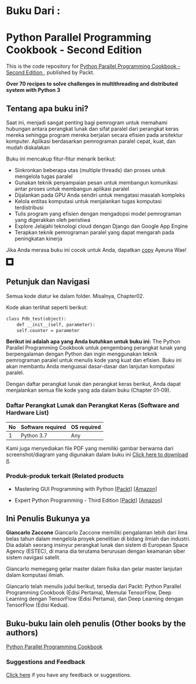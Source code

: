 # Buku Dari :

# Python Parallel Programming Cookbook - Second Edition

<a href="https://www.packtpub.com/programming/python-parallel-programming-cookbook?utm_source=github&utm_medium=repository&utm_campaign=9781789533736"></a>

This is the code repository for [Python Parallel Programming Cookbook - Second Edition ](https://www.packtpub.com/programming/python-parallel-programming-cookbook?utm_source=github&utm_medium=repository&utm_campaign=9781789533736), published by Packt.

**Over 70 recipes to solve challenges in multithreading and distributed system with Python 3**

## Tentang apa buku ini?

Saat ini, menjadi sangat penting bagi pemrogram untuk memahami hubungan antara perangkat lunak dan sifat paralel dari perangkat keras mereka sehingga program mereka berjalan secara efisien pada arsitektur komputer. Aplikasi berdasarkan pemrograman paralel cepat, kuat, dan mudah diskalakan
<pagebreak/>

Buku ini mencakup fitur-fitur menarik berikut:

- Sinkronkan beberapa utas (multiple threads) dan proses untuk mengelola tugas paralel
- Gunakan teknik penyampaian pesan untuk membangun komunikasi antar proses untuk membangun aplikasi paralel
- Dijalankan pada GPU Anda sendiri untuk mengatasi masalah kompleks
- Kelola entitas komputasi untuk menjalankan tugas komputasi terdistribusi
- Tulis program yang efisien dengan mengadopsi model pemrograman yang digerakkan oleh peristiwa
- Explore Jelajahi teknologi cloud dengan Django dan Google App Engine
- Terapkan teknik pemrograman paralel yang dapat mengarah pada peningkatan kinerja

Jika Anda merasa buku ini cocok untuk Anda, dapatkan [copy](https://www.amazon.com/dp/1789533732) Ayeuna Wae!

<a href="https://www.packtpub.com/?utm_source=github&utm_medium=banner&utm_campaign=GitHubBanner"><img src="https://raw.githubusercontent.com/PacktPublishing/GitHub/master/GitHub.png" 
alt="https://www.packtpub.com/" border="5" /></a>

## Petunjuk dan Navigasi

Semua kode diatur ke dalam folder. Misalnya, Chapter02.

Kode akan terlihat seperti berikut:

```
class Pdb_test(object):
    def __init__(self, parameter):
    self.counter = parameter
```

**Berikut ini adalah apa yang Anda butuhkan untuk buku ini:**
The Python Parallel Programming Cookbook untuk pengembang perangkat lunak yang berpengalaman dengan Python dan ingin menggunakan teknik pemrograman paralel untuk menulis kode yang kuat dan efisien. Buku ini akan membantu Anda menguasai dasar-dasar dan lanjutan komputasi paralel.

Dengan daftar perangkat lunak dan perangkat keras berikut, Anda dapat menjalankan semua file kode yang ada dalam buku (Chapter 01-09).

### Daftar Perangkat Lunak dan Perangkat Keras (Software and Hardware List)

| No  | Software required | OS required |
| --- | ----------------- | ----------- |
| 1   | Python 3.7        | Any         |

Kami juga menyediakan file PDF yang memiliki gambar berwarna dari screenshot/diagram yang digunakan dalam buku ini
[Click here to download it](https://static.packt-cdn.com/downloads/9781789533736_ColorImages.pdf).

### Produk-produk terkait (Related products

- Mastering GUI Programming with Python [[Packt]](https://www.packtpub.com/in/application-development/mastering-gui-programming-python?utm_source=github&utm_medium=repository&utm_campaign=9781789612905) [[Amazon]](https://www.amazon.com/dp/178961290X)

- Expert Python Programming - Third Edition [[Packt]](https://www.packtpub.com/in/application-development/expert-python-programming-third-edition?utm_source=github&utm_medium=repository&utm_campaign=9781789808896) [[Amazon]](https://www.amazon.com/dp/1789808898)

## Ini Penulis Bukunya ya

**Giancarlo Zaccone**
Giancarlo Zaccone memiliki pengalaman lebih dari lima belas tahun dalam mengelola proyek penelitian di bidang ilmiah dan industri. Dia adalah seorang insinyur perangkat lunak dan sistem di European Space Agency (ESTEC), di mana dia terutama berurusan dengan keamanan siber sistem navigasi satelit.

Giancarlo memegang gelar master dalam fisika dan gelar master lanjutan dalam komputasi ilmiah.

Giancarlo telah menulis judul berikut, tersedia dari Packt: Python Parallel Programming Cookbook (Edisi Pertama), Memulai TensorFlow, Deep Learning dengan TensorFlow (Edisi Pertama), dan Deep Learning dengan TensorFlow (Edisi Kedua).

## Buku-buku lain oleh penulis (Other books by the authors)

[Python Parallel Programming Cookbook ](https://www.packtpub.com/application-development/python-parallel-programming-cookbook?utm_source=github&utm_medium=repository&utm_campaign=9781785289583)

### Suggestions and Feedback

[Click here](https://docs.google.com/forms/d/e/1FAIpQLSdy7dATC6QmEL81FIUuymZ0Wy9vH1jHkvpY57OiMeKGqib_Ow/viewform) if you have any feedback or suggestions.
<pagebreak/>
